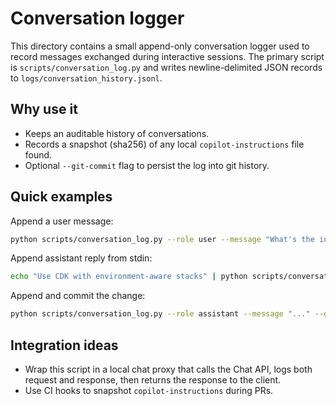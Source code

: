 Conversation logger
===================

This directory contains a small append-only conversation logger used to record
messages exchanged during interactive sessions. The primary script is
`scripts/conversation_log.py` and writes newline-delimited JSON records to
`logs/conversation_history.jsonl`.

Why use it
----------
- Keeps an auditable history of conversations.
- Records a snapshot (sha256) of any local `copilot-instructions` file found.
- Optional `--git-commit` flag to persist the log into git history.

Quick examples
--------------

Append a user message:

```bash
python scripts/conversation_log.py --role user --message "What's the infra plan?"
```

Append assistant reply from stdin:

```bash
echo "Use CDK with environment-aware stacks" | python scripts/conversation_log.py --role assistant --from-stdin
```

Append and commit the change:

```bash
python scripts/conversation_log.py --role assistant --message "..." --git-commit
```

Integration ideas
-----------------
- Wrap this script in a local chat proxy that calls the Chat API, logs both
  request and response, then returns the response to the client.
- Use CI hooks to snapshot `copilot-instructions` during PRs.
